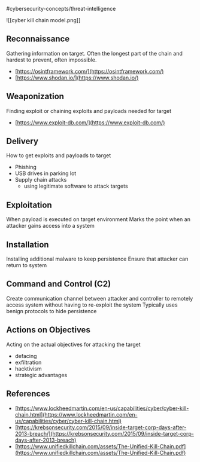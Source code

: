 #cybersecurity-concepts/threat-intelligence 

![[cyber kill chain model.png]]
## Reconnaissance

Gathering information on target. Often the longest part of the chain and hardest to prevent, often impossible.
- [https://osintframework.com/](https://osintframework.com/)
- [https://www.shodan.io/](https://www.shodan.io/)
## Weaponization 
Finding exploit or chaining exploits and payloads needed for target
- [https://www.exploit-db.com/](https://www.exploit-db.com/)
## Delivery
How to get exploits and payloads to target 
- Phishing 
- USB drives in parking lot 
- Supply chain attacks
	- using legitimate software to attack targets 
## Exploitation
When payload is executed on target environment 
Marks the point when an attacker gains access into a system
## Installation
Installing additional malware to keep persistence 
Ensure that attacker can return to system 
## Command and Control (C2)
Create communication channel between attacker and controller to remotely access system without having to re-exploit the system 
Typically uses benign protocols to hide persistence 
## Actions on Objectives 
Acting on the actual objectives for attacking the target 
- defacing 
- exfiltration  
- hacktivism 
- strategic advantages 

## References

- [https://www.lockheedmartin.com/en-us/capabilities/cyber/cyber-kill-chain.html](https://www.lockheedmartin.com/en-us/capabilities/cyber/cyber-kill-chain.html)
- [https://krebsonsecurity.com/2015/09/inside-target-corp-days-after-2013-breach/](https://krebsonsecurity.com/2015/09/inside-target-corp-days-after-2013-breach)
- [https://www.unifiedkillchain.com/assets/The-Unified-Kill-Chain.pdf](https://www.unifiedkillchain.com/assets/The-Unified-Kill-Chain.pdf)